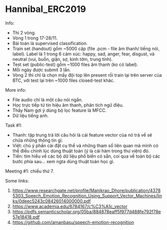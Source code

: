# Hannibal_ERC2019

Info:
- Thi 2 vòng.
- Vòng 1 trong 17-28/11.
- Bài toán là supervised classification.
- Train set (handout) gồm ~5000 cặp (file .pcm - file âm thanh/ tiếng nói, label). Label là 1 trong 6 cảm xúc: happy, sad, anger, fear, disgust, và neutral (vui, buồn, giận, sợ, kinh tởm, trung tính).
- Test set (public-test) gồm ~1000 files âm thanh (ko có label).
- Mỗi ngày được submit 3 lần.
- Vòng 2 thì chỉ là chọn mấy đội top lên present rồi train lại trên server của BTC, với test lại trên ~1000 files closed-test khác.

More info:
- File audio chỉ là một câu nói ngắn.
- Học trực tiếp từ tín hiệu âm thanh, phân tích ngữ điệu.
- Thầy Nam gợi ý dùng bộ lọc feature là MFCC.
- Dữ liệu tiếng anh.

Task #1:
- Thanh: tập trung trả lời câu hỏi là cái feature vector của nó trả về sẽ chứa những thông tin gì.
- Việt: chú ý phần cài đặt cụ thể và những tham số liên quan mà mình có thể điều chỉnh lúc dùng thuật toán (ý là cái hàm trong thư viện) đó.
- Tiến: tìm hiểu về các bộ dữ liệu phổ biến có sẵn, coi qua về toàn bộ các bước phía sau... xem ngta dùng thuật toán học gì.

Meeting #1: chiều thứ 7.

Some links:
1. https://www.researchgate.net/profile/Manikrao_Dhore/publication/43785303_Speech_Emotion_Recognition_Using_Support_Vector_Machines/links/0deec5243c08426014000000.pdf
2. https://www.academia.edu/6784167/c%C3%A1c_vector
3. https://pdfs.semanticscholar.org/05ba/884878eaff5f977d488fe792f78e57e18418.pdf
4. https://github.com/amanbasu/speech-emotion-recognition
